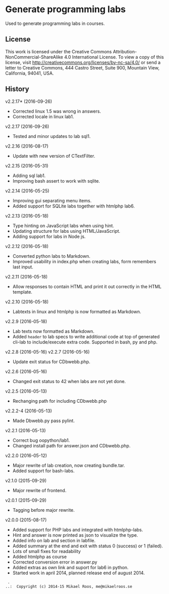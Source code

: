 Generate programming labs
===================

Used to generate programming labs in courses.



License
-------------------

This work is licensed under the Creative Commons Attribution-NonCommercial-ShareAlike 4.0 International License. To view a copy of this license, visit http://creativecommons.org/licenses/by-nc-sa/4.0/ or send a letter to Creative Commons, 444 Castro Street, Suite 900, Mountain View, California, 94041, USA.



History
-------------------

v2.2.17* (2016-09-26)

* Corrected linux 1.5 was wrong in answers.
* Corrected locale in linux lab1.


v2.2.17 (2016-09-26)

* Tested and minor updates to lab sql1.


v2.2.16 (2016-08-17)

* Update with new version of CTextFilter.


v2.2.15 (2016-05-31)

* Adding sql lab1.
* Improving bash assert to work with sqlite.


v2.2.14 (2016-05-25)

* Improving gui separating menu items.
* Added support for SQLite labs together with htmlphp lab6.


v2.2.13 (2016-05-18)

* Type hinting on JavaScript labs when using hint.
* Updating structure for labs using HTML/JavaScript.
* Adding support for labs in Node js.


v2.2.12 (2016-05-18)

* Converted python labs to Markdown.
* Improved usability in index.php when creating labs, form remembers last input.


v2.2.11 (2016-05-18)

* Allow responses to contain HTML and print it out correctly in the HTML template.


v2.2.10 (2016-05-18)

* Labtexts in linux and htmlphp is now formatted as Markdown.


v2.2.9 (2016-05-18)

* Lab texts now formatted as Markdown.
* Added `header` to lab specs to write additional code at top of generated cli-lab to include/execute extra code. Supported in bash, py and php.


v2.2.8 (2016-05-16)
v2.2.7 (2016-05-16)

* Update exit status for CDbwebb.php.


v2.2.6 (2016-05-16)

* Changed exit status to 42 when labs are not yet done.


v2.2.5 (2016-05-13)

* Rechanging path for including CDbwebb.php


v2.2.2-4 (2016-05-13)

* Made Dbwebb.py pass pylint.


v2.2.1 (2016-05-13)

* Correct bug oopython/lab1.
* Changed install path for answer.json and CDbwebb.php.


v2.2.0 (2016-05-12)

* Major rewrite of lab creation, now creating bundle.tar.
* Added support for bash-labs.


v2.1.0 (2015-09-29)

* Major rewrite of frontend.


v2.0.1 (2015-09-29)

* Tagging before major rewrite.


v2.0.0 (2015-08-17)

* Added support for PHP labs and integrated with htmlphp-labs.
* Hint and answer is now printed as json to visualize the type.
* Added info on lab and section in labfile.
* Added summary at the end and exit with status 0 (success) or 1 (failed).
* Lots of small fixes for readability
* Added htmlphp as course
* Corrected conversion error in answer.py
* Added extras as own link  and suport for lab6 in python.
* Started work in april 2014, planned release end of august 2014.



```                                                            
 .                                                             
..:  Copyright (c) 2014-15 Mikael Roos, me@mikaelroos.se   
```                                                            
